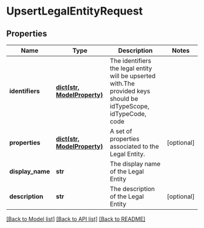 # UpsertLegalEntityRequest

## Properties
Name | Type | Description | Notes
------------ | ------------- | ------------- | -------------
**identifiers** | [**dict(str, ModelProperty)**](ModelProperty.md) | The identifiers the legal entity will be upserted with.The provided keys should be idTypeScope, idTypeCode, code | 
**properties** | [**dict(str, ModelProperty)**](ModelProperty.md) | A set of properties associated to the Legal Entity. | [optional] 
**display_name** | **str** | The display name of the Legal Entity | 
**description** | **str** | The description of the Legal Entity | [optional] 

[[Back to Model list]](../README.md#documentation-for-models) [[Back to API list]](../README.md#documentation-for-api-endpoints) [[Back to README]](../README.md)



